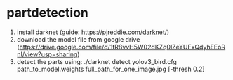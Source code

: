 # partdetection

1. install darknet (guide: https://pjreddie.com/darknet/)
2. download the model file from google drive (https://drive.google.com/file/d/1tR8vvH5W02dKZq0lZeYUFxQdyhEEoRnI/view?usp=sharing)
3. detect the parts using:
   ./darknet detect yolov3_bird.cfg path_to_model.weights full_path_for_one_image.jpg [-thresh 0.2]
